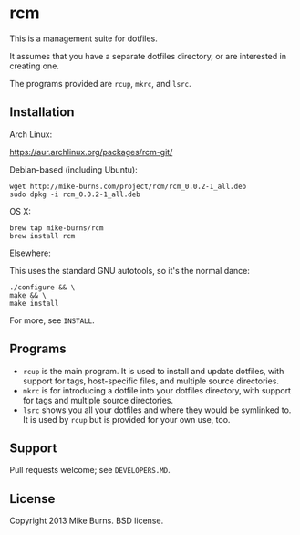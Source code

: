 rcm
===

This is a management suite for dotfiles.

It assumes that you have a separate dotfiles directory, or are
interested in creating one.

The programs provided are `rcup`, `mkrc`, and `lsrc`.

Installation
------------

Arch Linux:

  https://aur.archlinux.org/packages/rcm-git/

Debian-based (including Ubuntu):

    wget http://mike-burns.com/project/rcm/rcm_0.0.2-1_all.deb
    sudo dpkg -i rcm_0.0.2-1_all.deb

OS X:

    brew tap mike-burns/rcm
    brew install rcm

Elsewhere:

This uses the standard GNU autotools, so it's the normal dance:

    ./configure && \
    make && \
    make install

For more, see `INSTALL`.

Programs
--------

* `rcup` is the main program. It is used to install and update dotfiles,
  with support for tags, host-specific files, and multiple source
  directories.
* `mkrc` is for introducing a dotfile into your dotfiles directory, with
  support for tags and multiple source directories.
* `lsrc` shows you all your dotfiles and where they would be symlinked
  to. It is used by `rcup` but is provided for your own use, too.

Support
-------

Pull requests welcome; see `DEVELOPERS.MD`.

License
-------

Copyright 2013 Mike Burns. BSD license.
